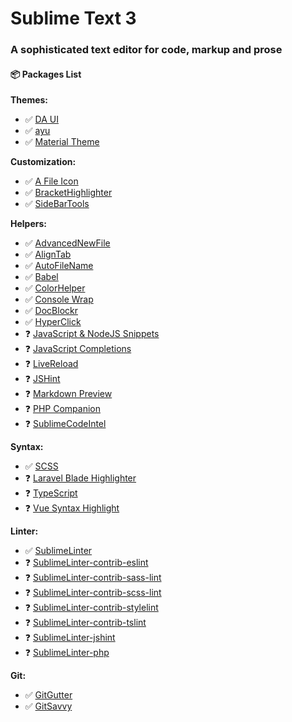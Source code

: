 # Sublime Text 3

### A sophisticated text editor for code, markup and prose

#### 📦 Packages List

**Themes:**
- ✅ [DA UI](https://github.com/randy3k/AlignTab)
- ✅ [ayu](https://github.com/dempfi/ayu)
- ✅ [Material Theme](https://github.com/equinusocio/material-theme)

**Customization:**
- ✅ [A File Icon](https://github.com/ihodev/a-file-icon)
- ✅ [BracketHighlighter](https://github.com/BoundInCode/AutoFileName)
- ✅ [SideBarTools](https://github.com/braver/SideBarTools)

**Helpers:**
- ✅ [AdvancedNewFile](https://github.com/skuroda/Sublime-AdvancedNewFile)
- ✅ [AlignTab](https://github.com/randy3k/AlignTab)
- ✅ [AutoFileName](https://github.com/BoundInCode/AutoFileName)
- ✅ [Babel](https://github.com/babel/babel-sublime)
- ✅ [ColorHelper](https://github.com/facelessuser/ColorHelper)
- ✅ [Console Wrap](https://github.com/unknownuser88/consolewrap)
- ✅ [DocBlockr](https://github.com/spadgos/sublime-jsdocs)
- ✅ [HyperClick](https://github.com/aziz/SublimeHyperClick)
- ❓ [JavaScript & NodeJS Snippets]()
- ❓ [JavaScript Completions]()
- ❓ [LiveReload]()
- ❓ [JSHint]()
- ❓ [Markdown Preview]()
- ❓ [PHP Companion]()
- ❓ [SublimeCodeIntel]()

**Syntax:**
- ✅ [SCSS](https://github.com/MarioRicalde/SCSS.tmbundle)
- ❓ [Laravel Blade Highlighter]()
- ❓ [TypeScript](https://github.com/Microsoft/TypeScript-Sublime-Plugin)
- ❓ [Vue Syntax Highlight]()

**Linter:**
- ✅ [SublimeLinter](https://github.com/SublimeLinter/SublimeLinter)
- ❓ [SublimeLinter-contrib-eslint]()
- ❓ [SublimeLinter-contrib-sass-lint]()
- ❓ [SublimeLinter-contrib-scss-lint]()
- ❓ [SublimeLinter-contrib-stylelint]()
- ❓ [SublimeLinter-contrib-tslint]()
- ❓ [SublimeLinter-jshint]()
- ❓ [SublimeLinter-php]()

**Git:**
- ✅ [GitGutter](https://github.com/jisaacks/GitGutter)
- ✅ [GitSavvy](https://github.com/divmain/GitSavvy)
